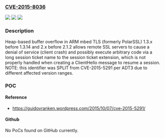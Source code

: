 ### [CVE-2015-8036](https://cve.mitre.org/cgi-bin/cvename.cgi?name=CVE-2015-8036)
![](https://img.shields.io/static/v1?label=Product&message=n%2Fa&color=blue)
![](https://img.shields.io/static/v1?label=Version&message=n%2Fa&color=blue)
![](https://img.shields.io/static/v1?label=Vulnerability&message=n%2Fa&color=brighgreen)

### Description

Heap-based buffer overflow in ARM mbed TLS (formerly PolarSSL) 1.3.x before 1.3.14 and 2.x before 2.1.2 allows remote SSL servers to cause a denial of service (client crash) and possibly execute arbitrary code via a long session ticket name to the session ticket extension, which is not properly handled when creating a ClientHello message to resume a session.  NOTE: this identifier was SPLIT from CVE-2015-5291 per ADT3 due to different affected version ranges.

### POC

#### Reference
- https://guidovranken.wordpress.com/2015/10/07/cve-2015-5291/

#### Github
No PoCs found on GitHub currently.

